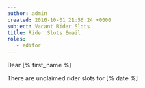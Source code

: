 ```yaml
---
author: admin
created: 2016-10-01 21:56:24 +0000
subject: Vacant Rider Slots
title: Rider Slots Email
roles:
   - editor
---
```


Dear [% first_name %]

There are unclaimed rider slots for [% date %]
